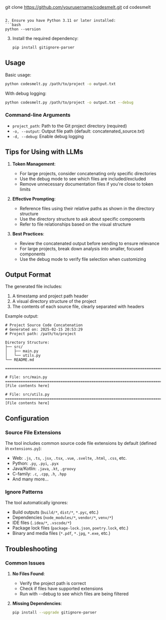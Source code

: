 git clone https://github.com/yourusername/codesmelt.git
   cd codesmelt
   ```

2. Ensure you have Python 3.11 or later installed:
   ```bash
   python --version
   ```

3. Install the required dependency:
   ```bash
   pip install gitignore-parser
   ```

## Usage

Basic usage:
```bash
python codesmelt.py /path/to/project -o output.txt
```

With debug logging:
```bash
python codesmelt.py /path/to/project -o output.txt --debug
```

### Command-line Arguments

- `project_path`: Path to the Git project directory (required)
- `-o, --output`: Output file path (default: concatenated_source.txt)
- `-d, --debug`: Enable debug logging

## Tips for Using with LLMs

1. **Token Management**:
   - For large projects, consider concatenating only specific directories
   - Use the debug mode to see which files are included/excluded
   - Remove unnecessary documentation files if you're close to token limits

2. **Effective Prompting**:
   - Reference files using their relative paths as shown in the directory structure
   - Use the directory structure to ask about specific components
   - Refer to file relationships based on the visual structure

3. **Best Practices**:
   - Review the concatenated output before sending to ensure relevance
   - For large projects, break down analysis into smaller, focused components
   - Use the debug mode to verify file selection when customizing

## Output Format

The generated file includes:
1. A timestamp and project path header
2. A visual directory structure of the project
3. The contents of each source file, clearly separated with headers

Example output:
```
# Project Source Code Concatenation
# Generated on: 2025-02-15 20:53:29
# Project path: /path/to/project

Directory Structure:
├── src/
│   ├── main.py
│   └── utils.py
└── README.md

================================================================================

# File: src/main.py
================================================================================
[File contents here]

# File: src/utils.py
================================================================================
[File contents here]
```

## Configuration

### Source File Extensions
The tool includes common source code file extensions by default (defined in `extensions.py`):
- Web: `.js`, `.ts`, `.jsx`, `.tsx`, `.vue`, `.svelte`, `.html`, `.css`, etc.
- Python: `.py`, `.pyi`, `.pyx`
- Java/Kotlin: `.java`, `.kt`, `.groovy`
- C-family: `.c`, `.cpp`, `.h`, `.hpp`
- And many more...

### Ignore Patterns
The tool automatically ignores:
- Build outputs (`build/*`, `dist/*`, `*.pyc`, etc.)
- Dependencies (`node_modules/*`, `vendor/*`, `venv/*`)
- IDE files (`.idea/*`, `.vscode/*`)
- Package lock files (`package-lock.json`, `poetry.lock`, etc.)
- Binary and media files (`*.pdf`, `*.jpg`, `*.exe`, etc.)

## Troubleshooting

### Common Issues

1. **No Files Found**:
   - Verify the project path is correct
   - Check if files have supported extensions
   - Run with --debug to see which files are being filtered

2. **Missing Dependencies**:
   ```bash
   pip install --upgrade gitignore-parser